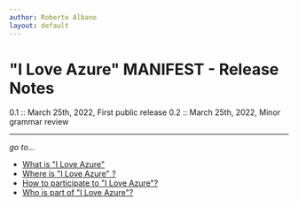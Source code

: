 ```yaml
---
author: Roberto Albano
layout: default
---
```


# "I Love Azure" MANIFEST - Release Notes

0.1 :: March 25th, 2022, First public release
0.2 :: March 25th, 2022, Minor grammar review

---
*go to...*

- [What is "I Love Azure"](main/whatis/whatis.html)
- [Where is "I Love Azure" ?](main/whereis/whereis.html)
- [How to participate to "I Love Azure"?](main/howtopart/howtopart.html)
- [Who is part of "I Love Azure"?](main/whoisin/whoisin.html)
